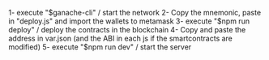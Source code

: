 1- execute "$ganache-cli" / start the network
2- Copy the mnemonic, paste in "deploy.js" and import the wallets to metamask
3- execute "$npm run deploy" / deploy the contracts in the blockchain
4- Copy and paste the address in var.json (and the ABI in each js if the smartcontracts are modified)
5- execute "$npm run dev" / start the server
